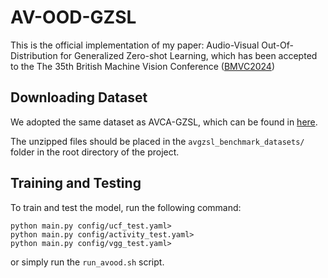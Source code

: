 # AV-OOD-GZSL
This is the official implementation of my paper: Audio-Visual Out-Of-Distribution for Generalized Zero-shot Learning, which has been accepted to the The 35th British Machine Vision Conference ([BMVC2024](https://bmvc2024.org/))

## Downloading Dataset
We adopted the same dataset as AVCA-GZSL, which can be found in [here](https://github.com/ExplainableML/AVCA-GZSL?tab=readme-ov-file#downloading-our-features).

The unzipped files should be placed in the `avgzsl_benchmark_datasets/` folder in the root directory of the project.

## Training and Testing
To train and test the model, run the following command:
    
    python main.py config/ucf_test.yaml>
    python main.py config/activity_test.yaml>
    python main.py config/vgg_test.yaml>

or simply run the `run_avood.sh` script.
